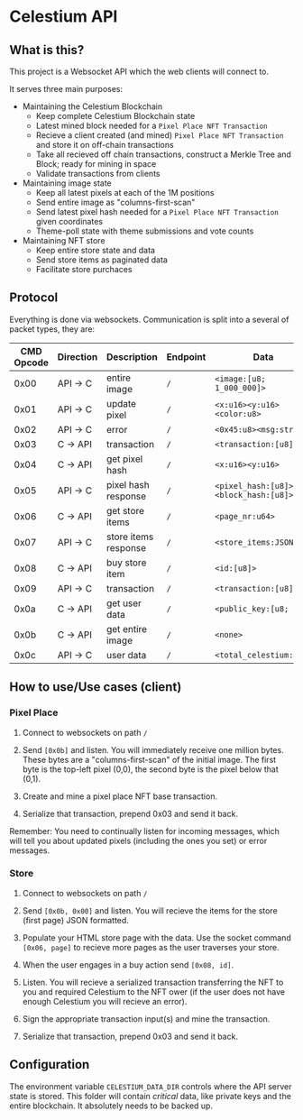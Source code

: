
# Celestium API


## What is this?

This project is a Websocket API which the web clients will connect to.

It serves three main purposes:

- Maintaining the Celestium Blockchain
  - Keep complete Celestium Blockchain state
  - Latest mined block needed for a `Pixel Place NFT Transaction`
  - Recieve a client created (and mined) `Pixel Place NFT Transaction` and store it on off-chain transactions
  - Take all recieved off chain transactions, construct a Merkle Tree and Block; ready for mining in space
  - Validate transactions from clients
- Maintaining image state
  - Keep all latest pixels at each of the 1M positions
  - Send entire image as "columns-first-scan"
  - Send latest pixel hash needed for a `Pixel Place NFT Transaction` given coordinates
  - Theme-poll state with theme submissions and vote counts
- Maintaining NFT store
  - Keep entire store state and data
  - Send store items as paginated data
  - Facilitate store purchaces


## Protocol

Everything is done via websockets. Communication is split into a several of packet types, they are:

| CMD Opcode | Direction | Description          | Endpoint | Data                                 |
| ---------- | --------- | -------------------- | -------- | ------------------------------------ |
| 0x00       | API -> C  | entire image         | `/`      | `<image:[u8; 1_000_000]>`            |
| 0x01       | API -> C  | update pixel         | `/`      | `<x:u16><y:u16><color:u8>`           |
| 0x02       | API -> C  | error                | `/`      | `<0x45:u8><msg:str>`                 |
| 0x03       | C -> API  | transaction          | `/`      | `<transaction:[u8]>`                 |
| 0x04       | C -> API  | get pixel hash       | `/`      | `<x:u16><y:u16>`                     |
| 0x05       | API -> C  | pixel hash response  | `/`      | `<pixel_hash:[u8]><block_hash:[u8]>` |
| 0x06       | C -> API  | get store items      | `/`      | `<page_nr:u64>`                      |
| 0x07       | API -> C  | store items response | `/`      | `<store_items:JSON>`                 |
| 0x08       | C -> API  | buy store item       | `/`      | `<id:[u8]>`                          |
| 0x09       | API -> C  | transaction          | `/`      | `<transaction:[u8]>`                 |
| 0x0a       | C -> API  | get user data        | `/`      | `<public_key:[u8; 32]>`              |
| 0x0b       | C -> API  | get entire image     | `/`      | `<none>`                             |
| 0x0c       | API -> C  | user data            | `/`      | `<total_celestium:u64>`              |

## How to use/Use cases (client)
### Pixel Place
1. Connect to websockets on path `/`

2. Send `[0x0b]` and listen. You will immediately receive one million bytes. These bytes are a "columns-first-scan" of the initial image. The first byte is the top-left pixel (0,0), the second byte is the pixel below that (0,1).

3. Create and mine a pixel place NFT base transaction.

4. Serialize that transaction, prepend 0x03 and send it back.

Remember: You need to continually listen for incoming messages, which will tell you about updated pixels (including the ones you set) or error messages.

### Store
1. Connect to websockets on path `/`

2. Send `[0x0b, 0x00]` and listen. You will recieve the items for the store (first page) JSON formatted.

3. Populate your HTML store page with the data. Use the socket command `[0x06, page]` to recieve more pages as the user traverses your store.

4. When the user engages in a buy action send `[0x08, id]`.

5. Listen. You will recieve a serialized transaction transferring the NFT to you and required Celestium to the NFT ower (if the user does not have enough Celestium you will recieve an error).

6. Sign the appropriate transaction input(s) and mine the transaction.

7. Serialize that transaction, prepend 0x03 and send it back.

## Configuration

The environment variable `CELESTIUM_DATA_DIR` controls where the API server state is stored.
This folder will contain *critical* data, like private keys and the entire blockchain.
It absolutely needs to be backed up.
